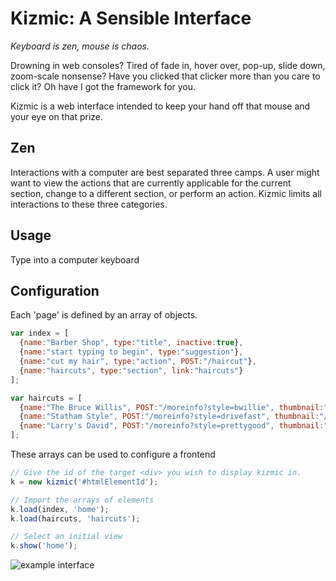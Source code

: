 # Kizmic: A Sensible Interface

*Keyboard is zen, mouse is chaos.*

Drowning in web consoles? Tired of fade in, hover over, pop-up, slide down, zoom-scale nonsense?
Have you clicked that clicker more than you care to click it? Oh have I got the framework for you.

Kizmic is a web interface intended to keep your hand off that mouse and your eye on that prize.

## Zen
Interactions with a computer are best separated three camps. A user might want to view the actions
that are currently applicable for the current section, change to a different section, or perform
an action. Kizmic limits all interactions to these three categories.

## Usage
Type into a computer keyboard

## Configuration
Each 'page' is defined by an array of objects.

```javascript
var index = [
  {name:"Barber Shop", type:"title", inactive:true},
  {name:"start typing to begin", type:"suggestion"},
  {name:"cut my hair", type:"action", POST:"/haircut"},
  {name:"haircuts", type:"section", link:"haircuts"}
];

var haircuts = [
  {name:"The Bruce Willis", POST:"/moreinfo?style=bwillie", thumbnail:"/res/bruce.jpg"},
  {name:"Statham Style", POST:"/moreinfo?style=drivefast", thumbnail:"/res/statham.jpg"},
  {name:"Larry's David", POST:"/moreinfo?style=prettygood", thumbnail:"/res/ldavid.jpg"}
];
```

These arrays can be used to configure a frontend

```javascript
// Give the id of the target <div> you wish to display kizmic in.
k = new kizmic('#htmlElementId');

// Import the arrays of elements
k.load(index, 'home');
k.load(haircuts, 'haircuts');

// Select an initial view
k.show('home');
```

![example interface](http://imgur.com/waACtUO.png)
